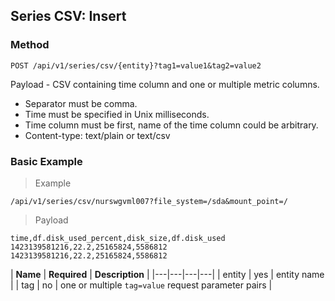 ## Series CSV: Insert
### Method
```
POST /api/v1/series/csv/{entity}?tag1=value1&tag2=value2
```

Payload - CSV containing time column and one or multiple metric columns.

* Separator must be comma.
* Time must be specified in Unix milliseconds.
* Time column must be first, name of the time column could be arbitrary.
* Content-type: text/plain or text/csv

### Basic Example

> Example

```
/api/v1/series/csv/nurswgvml007?file_system=/sda&mount_point=/
```

> Payload

```
time,df.disk_used_percent,disk_size,df.disk_used
1423139581216,22.2,25165824,5586812
1423139581216,22.2,25165824,5586812
```

| **Name** | **Required** | **Description**                                   |
|---|---|---|---|
| entity   | yes          | entity name                                       |
| tag      | no           | one or multiple `tag=value` request parameter pairs |
